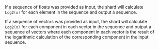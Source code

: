 If a sequence of floats was provided as input, the shard will calculate `Log2(x)` for each element in the sequence and output a sequence.

If a sequence of vectors was provided as input, the shard will calculate `Log2(x)` for each component in each vector in the sequence and output a sequence of vectors where each component in each vector is the result of the logarithmic calculation of the corresponding component in the input sequence.